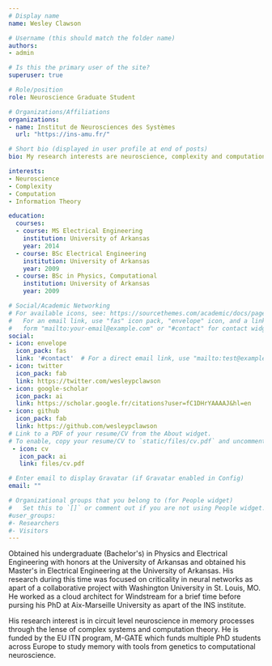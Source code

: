 ```yaml
---
# Display name
name: Wesley Clawson

# Username (this should match the folder name)
authors:
- admin

# Is this the primary user of the site?
superuser: true

# Role/position
role: Neuroscience Graduate Student

# Organizations/Affiliations
organizations:
- name: Institut de Neurosciences des Systèmes
  url: "https://ins-amu.fr/"

# Short bio (displayed in user profile at end of posts)
bio: My research interests are neuroscience, complexity and computation.

interests:
- Neuroscience
- Complexity
- Computation
- Information Theory

education:
  courses:
  - course: MS Electrical Engineering
    institution: University of Arkansas
    year: 2014
  - course: BSc Electrical Engineering
    institution: University of Arkansas
    year: 2009
  - course: BSc in Physics, Computational
    institution: University of Arkansas
    year: 2009

# Social/Academic Networking
# For available icons, see: https://sourcethemes.com/academic/docs/page-builder/#icons
#   For an email link, use "fas" icon pack, "envelope" icon, and a link in the
#   form "mailto:your-email@example.com" or "#contact" for contact widget.
social:
- icon: envelope
  icon_pack: fas
  link: '#contact'  # For a direct email link, use "mailto:test@example.org".
- icon: twitter
  icon_pack: fab
  link: https://twitter.com/wesleypclawson
- icon: google-scholar
  icon_pack: ai
  link: https://scholar.google.fr/citations?user=fC1DHrYAAAAJ&hl=en
- icon: github
  icon_pack: fab
  link: https://github.com/wesleypclawson
# Link to a PDF of your resume/CV from the About widget.
# To enable, copy your resume/CV to `static/files/cv.pdf` and uncomment the lines below.
 - icon: cv
   icon_pack: ai
   link: files/cv.pdf

# Enter email to display Gravatar (if Gravatar enabled in Config)
email: ""

# Organizational groups that you belong to (for People widget)
#   Set this to `[]` or comment out if you are not using People widget.
#user_groups:
#- Researchers
#- Visitors
---
```


Obtained his undergraduate (Bachelor's) in Physics and Electrical Engineering with honors at the University of Arkansas and obtained his Master's in Electrical Engineering at the University of Arkansas. His research during this time was focused on criticality in neural networks as apart of a collaborative project with Washington University in St. Louis, MO. He worked as a cloud architect for Windstream for a brief time before pursing his PhD at Aix-Marseille University as apart of the INS institute.

His research interest is in circuit level neuroscience in memory processes through the lense of complex systems and computation theory. He is funded by the EU ITN program, M-GATE which funds multiple PhD students across Europe to study memory with tools from genetics to computational neuroscience.


